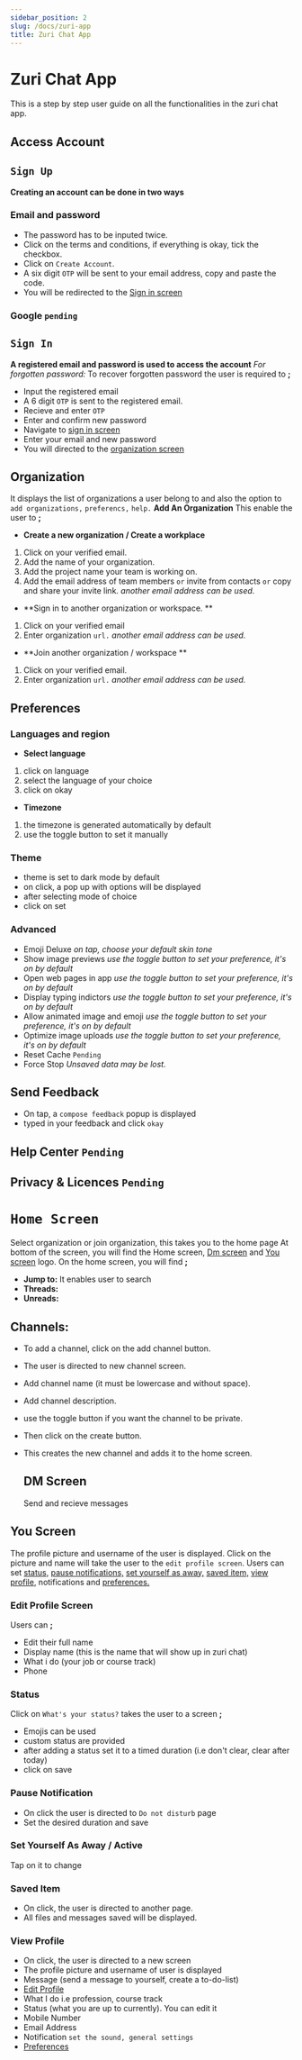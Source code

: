 ```yaml
---
sidebar_position: 2
slug: /docs/zuri-app
title: Zuri Chat App
---
```


# Zuri Chat App

This is a step by step user guide on all the functionalities in the zuri chat app.

## **Access Account**

## `Sign Up`

**Creating an account can be done in two ways**

### **Email and password**

- The password has to be inputed twice.
- Click on the terms and conditions, if everything is okay, tick the checkbox.
- Click on `Create Account`.
- A six digit `OTP` will be sent to your email address, copy and paste the code.
- You will be redirected to the [Sign in screen](#sign-in)

### **Google** `pending`

## `Sign In`

**A registered email and password is used to access the account**
_For forgotten password:_ To recover forgotten password the user is required to **;**

- Input the registered email
- A 6 digit `OTP` is sent to the registered email.
- Recieve and enter `OTP`
- Enter and confirm new password
- Navigate to [sign in screen](#sign-in)
- Enter your email and new password
- You will directed to the [organization screen](#organization)

## **Organization**

It displays the list of organizations a user belong to and also the option to `add organizations,` `preferencs,` `help.`
**Add An Organization**
This enable the user to **;**

- **Create a new organization / Create a workplace**

1.  Click on your verified email.
1.  Add the name of your organization.
1.  Add the project name your team is working on.
1.  Add the email address of team members `or` invite from contacts `or` copy and share your invite link.
    _another email address can be used._

- **Sign in to another organization or workspace. **

1.  Click on your verified email
1.  Enter organization `url.`
    _another email address can be used._

- **Join another organization / workspace **

1.  Click on your verified email.
1.  Enter organization `url.`
    _another email address can be used._

## **Preferences**

### Languages and region

- **Select language**

1. click on language
1. select the language of your choice
1. click on okay

- **Timezone**

1.  the timezone is generated automatically by default
1.  use the toggle button to set it manually

### **Theme**

- theme is set to dark mode by default
- on click, a pop up with options will be displayed
- after selecting mode of choice
- click on set

### **Advanced**

- Emoji Deluxe _on tap, choose your default skin tone_
- Show image previews _use the toggle button to set your preference, it's on by default_
- Open web pages in app _use the toggle button to set your preference, it's on by default_
- Display typing indictors _use the toggle button to set your preference, it's on by default_
- Allow animated image and emoji _use the toggle button to set your preference, it's on by default_
- Optimize image uploads _use the toggle button to set your preference, it's on by default_
- Reset Cache `Pending`
- Force Stop _Unsaved data may be lost._

## **Send Feedback**

- On tap, a `compose feedback` popup is displayed
- typed in your feedback and click `okay`

## **Help Center** `Pending`

## **Privacy & Licences** `Pending`

# `Home Screen`

Select organization or join organization, this takes you to the home page
At bottom of the screen, you will find the Home screen,
[Dm screen](#dm-screen) and [You screen](#you-screen) logo. On the home screen, you will find **;**

- **Jump to:** It enables user to search
- **Threads:**
- **Unreads:**

## **Channels:**

- To add a channel, click on the add channel button.
- The user is directed to new channel screen.
- Add channel name (it must be lowercase and without space).
- Add channel description.
- use the toggle button if you want the channel to be private.
- Then click on the create button.
- This creates the new channel and adds it to the home screen.

  ## **DM Screen**

  Send and recieve messages

## **You Screen**

The profile picture and username of the user is displayed. Click on the picture and name will take the user to the `edit profile screen`. Users can set [status,](#status) [pause notifications,](#pause-notification) [set yourself as away,](#set-yourself-as-away--active) [saved item,](#saved-item) [view profile,](#view-profile) notifications and [preferences.](#preferences)

### **Edit Profile Screen**

Users can **;**

- Edit their full name
- Display name (this is the name that will show up in zuri chat)
- What i do (your job or course track)
- Phone

### **Status**

Click on `What's your status?` takes the user to a screen **;**

- Emojis can be used
- custom status are provided
- after adding a status set it to a timed duration (i.e don't clear, clear after today)
- click on save

### **Pause Notification**

- On click the user is directed to `Do not disturb` page
- Set the desired duration and save

### **Set Yourself As Away / Active**

Tap on it to change

### **Saved Item**

- On click, the user is directed to another page.
- All files and messages saved will be displayed.

### **View Profile**

- On click, the user is directed to a new screen
- The profile picture and username of user is displayed
- Message (send a message to yourself, create a to-do-list)
- [Edit Profile](#edit-profile)
- What I do i.e profession, course track
- Status (what you are up to currently). You can edit it
- Mobile Number
- Email Address
- Notification `set the sound, general settings`
- [Preferences](#preferences)
